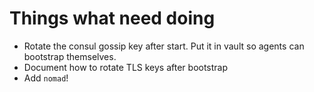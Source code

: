 # Things what need doing

* Rotate the consul gossip key after start.  Put it in vault so agents can bootstrap themselves.
* Document how to rotate TLS keys after bootstrap
* Add `nomad`!
